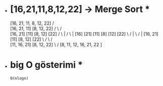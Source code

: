 * # [16,21,11,8,12,22] -> Merge Sort *
    [16, 21, 11, 8, 12, 22]
        /             \
  [16, 21, 11]     [8, 12, 22]
      /   \           /   \
  [16, 21] [11]   [8, 12] [22]
    /  \     |      /  \    |
 [16] [21]  [11]  [8] [12] [22]
   \    /    |     \   /    |
  [16, 21]  [11]  [8, 12]  [22]
     \       /       \      /    
   [11, 16, 21]    [8, 12, 22]
         \             /
      [8, 11, 12, 16, 21, 22 ]

* # big O gösterimi *  
      O(nlogn)